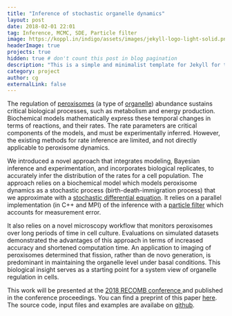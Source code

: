 ```yaml
---
title: "Inference of stochastic organelle dynamics"
layout: post
date: 2018-02-01 22:01
tag: Inference, MCMC, SDE, Particle filter
image: https://koppl.in/indigo/assets/images/jekyll-logo-light-solid.png
headerImage: true
projects: true
hidden: true # don't count this post in blog pagination
description: "This is a simple and minimalist template for Jekyll for those who likes to eat noodles."
category: project
author: cg
externalLink: false
---
```

The regulation of [peroxisomes](https://en.wikipedia.org/wiki/Peroxisome) (a type of [organelle](https://en.wikipedia.org/wiki/Organelle)) abundance sustains critical biological processes, such as metabolism and energy production. Biochemical models mathematically express these temporal changes in terms of reactions, and their rates. The rate parameters are critical components of the models, and must be experimentally inferred. However, the existing methods for rate inference are limited, and not directly applicable to peroxisome dynamics.


We introduced a novel approach that integrates modeling, Bayesian inference and experimentation, and incorporates biological replicates, to accurately infer the distribution of the rates for a cell population. The approach relies on a biochemical model which models peroxisome dynamics as a stochastic process (birth-death-immigration process) that we approximate with a [stochastic differential equation](https://en.wikipedia.org/wiki/Stochastic_differential_equation). It relies on a parallel implementation (in C++ and MPI) of the inference with a [particle filter](https://www.stats.ox.ac.uk/~doucet/doucet_johansen_tutorialPF2011.pdf) which accounts for measurement error.


It also relies on a novel microscopy workflow that monitors peroxisomes over long periods of time in cell culture. Evaluations on simulated datasets demonstrated the advantages of this approach in terms of increased accuracy and shortened computation time. An application to imaging of peroxisomes determined that fission, rather than de novo generation, is predominant in maintaining the organelle level under basal conditions. This biological insight serves as a starting point for a system view of organelle regulation in cells.

This work will be presented at the [2018 RECOMB conference ](https://recomb2018.fr/) and published in the conference proceedings. 
You can find a preprint of this paper [here](https://cyrilgalitzine.github.io/assets/documents/peroxisome_dynamics_preprint_02_2018.pdf). The source code, input files and examples are availabe on [github](https://github.com/cyrilgalitzine/Organelle).




